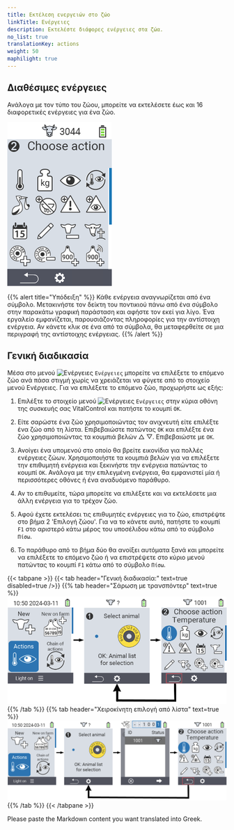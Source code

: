 ```yaml
---
title: Εκτέλεση ενεργειών στο ζώο
linkTitle: Ενέργειες
description: Εκτελέστε διάφορες ενέργειες στα ζώα.
no_list: true
translationKey: actions
weight: 50
maphilight: true
---
```

## Διαθέσιμες ενέργειες

Ανάλογα με τον τύπο του ζώου, μπορείτε να εκτελέσετε έως και 16 διαφορετικές ενέργειες για ένα ζώο.


<img src="images/menu2.png" alt="VitalControl Actions" title="Ενέργειες" usemap="#workmap" class="maphilight" />

<map name="workmap">
  <area shape="rect" coords="3,100,60,165" alt="Θερμοκρασία" title="Μέτρηση πυρετού στα ζώα σας&#10;Κλικ ποντικιού: άνοιγμα τεκμηρίωσης" href="/el/docs/actions/measure-temperature/">
  <area shape="rect" coords="60,100,118,165" alt="Ζύγιση" title="Καταγραφή του βάρους των ζώων σας&#10;Κλικ ποντικιού: άνοιγμα τεκμηρίωσης" href="/el/docs/actions/record-weight/">
  <area shape="rect" coords="118,100,174,165" alt="Αξιολόγηση" title="Αξιολογήστε τα ζώα σας&#10;Κλικ ποντικιού: άνοιγμα τεκμηρίωσης" href="/el/docs/actions/rating/">
  <area shape="rect" coords="174,100,230,165" alt="Αλυσίδα ενεργειών" title="Εφαρμογή και ρύθμιση της αλυσίδας ενεργειών&#10;Κλικ ποντικιού: άνοιγμα τεκμηρίωσης" href="/el/docs/chain-of-actions/">
   <area shape="rect" coords="3,165,60,225" alt="Τοκετός" title="Καταχώρηση ενός τοκετού&#10;Κλικ ποντικιού: άνοιγμα τεκμηρίωσης" href="/el/docs/actions/calving/">
   <area shape="rect" coords="60,165,120,225" alt="Ξήρανση" title="Ξηράνετε μια αγελάδα ή προσθέστε την στη λίστα των φρέσκων αγελάδων&#10;Κλικ ποντικιού: άνοιγμα τεκμηρίωσης" href="/el/docs/actions/dry-off/">
   <area shape="rect" coords="120,165,175,225" alt="Συναγερμός" title="Προσθήκη και αφαίρεση ζώων από τη λίστα συναγερμού&#10;Κλικ ποντικιού: άνοιγμα τεκμηρίωσης" href="/el/docs/actions/alarm/">
   <area shape="rect" coords="175,165,230,225" alt="Υπό παρακολούθηση" title="Τοποθετήστε ζώα στη λίστα υπό παρακολούθηση ή αφαιρέστε τα&#10;Κλικ ποντικιού: άνοιγμα τεκμηρίωσης" href="/el/docs/actions/on-watch/">
   <area shape="rect" coords="3,225,60,280" alt="Ιστορικό ζώου" title="Προβολή του ιστορικού ενός ζώου&#10;Κλικ ποντικιού: άνοιγμα τεκμηρίωσης" href="/el/docs/actions/animal-history/">
   <area shape="rect" coords="60,225,120,280" alt="Επεξεργασία" title="Επεξεργαστείτε τα δεδομένα του επιλεγμένου ζώου&#10;Κλικ ποντικιού: άνοιγμα τεκμηρίωσης" href="/el/docs/actions/edit/">
   <area shape="rect" coords="120,225,175,280" alt="Καταχώρηση" title="Καταχώρηση ενός ζώου&#10;Κλικ ποντικιού: άνοιγμα τεκμηρίωσης" href="/el/docs/actions/unregister/">
   <area shape="rect" coords="175,225,230,280" alt="Απώλεια ζώου" title="Καταχώρηση απώλειας ζώου&#10;Κλικ ποντικιού: άνοιγμα τεκμηρίωσης" href="/el/docs/actions/animal-loss/">
   <area shape="rect" coords="3,280,60,337" alt="Σύνδεση διαμετακομιστή" title="Ανάθεση διαμετακομιστή σε ένα ζώο&#10;Κλικ ποντικιού: άνοιγμα τεκμηρίωσης" href="/el/docs/actions/link-transponder/">
   <area shape="rect" coords="55,280,120,337" alt="Αποσύνδεση διαμετακομιστή" title="Αφαίρεση της σύνδεσης διαμετακομιστή από ένα ζώο&#10;Κλικ ποντικιού: άνοιγμα τεκμηρίωσης" href="/el/docs/actions/unlink-transponder/">
   <area shape="rect" coords="120,280,175,337" alt="Χειροκίνητη σύνδεση ταυτότητας ζώου" title="Ανάθεση εθνικής ταυτότητας ζώου σε ένα ζώο που δεν έχει εθνική ταυτότητα&#10;Κλικ ποντικιού: άνοιγμα τεκμηρίωσης" href="/el/docs/actions/link-animal-id/#link-animal-id">
   <area shape="rect" coords="175,280,230,337" alt="Σύνδεση ταυτότητας ζώου με σάρωση" title="Ανάθεση εθνικής ταυτότητας ζώου σε ένα ζώο που δεν έχει εθνική ταυτότητα&#10;Κλικ ποντικιού: άνοιγμα τεκμηρίωσης" href="/el/docs/actions/link-animal-id/#link-animal-id-with-electronic-ear-tag-scan">

<area shape="rect" coords="100,340,140,375" alt="Settings" title="Κλήση ρυθμίσεων&#10;Κλικ ποντικιού: στην τεκμηρίωση" href="/el/docs/actions/setting/">
</map>

{{% alert title="Υπόδειξη" %}}
Κάθε ενέργεια αναγνωρίζεται από ένα σύμβολο. Μετακινήστε τον δείκτη του ποντικιού πάνω από ένα σύμβολο στην παρακάτω γραφική παράσταση και αφήστε τον εκεί για λίγο. Ένα εργαλείο εμφανίζεται, παρουσιάζοντας πληροφορίες για την αντίστοιχη ενέργεια. Αν κάνετε κλικ σε ένα από τα σύμβολα, θα μεταφερθείτε σε μια περιγραφή της αντίστοιχης ενέργειας.
{{% /alert %}}

## Γενική διαδικασία

Μέσα στο μενού <img src="/icons/actions.svg" width="40" align="bottom" alt="Ενέργειες" /> `Ενέργειες` μπορείτε να επιλέξετε το επόμενο ζώο ανά πάσα στιγμή χωρίς να χρειάζεται να φύγετε από το στοιχείο μενού Ενέργειες. Για να επιλέξετε το επόμενο ζώο, προχωρήστε ως εξής:

1. Επιλέξτε το στοιχείο μενού <img src="/icons/actions.svg" width="40" align="bottom" alt="Ενέργειες" /> `Ενέργειες` στην κύρια οθόνη της συσκευής σας VitalControl και πατήστε το κουμπί `OK`.

2. Είτε σαρώστε ένα ζώο χρησιμοποιώντας τον ανιχνευτή είτε επιλέξτε ένα ζώο από τη λίστα. Επιβεβαιώστε πατώντας `OK` και επιλέξτε ένα ζώο χρησιμοποιώντας τα κουμπιά βελών △ ▽. Επιβεβαιώστε με `OK`.

3. Ανοίγει ένα υπομενού στο οποίο θα βρείτε εικονίδια για πολλές ενέργειες ζώων. Χρησιμοποιήστε τα κουμπιά βελών για να επιλέξετε την επιθυμητή ενέργεια και ξεκινήστε την ενέργεια πατώντας το κουμπί `OK`. Ανάλογα με την επιλεγμένη ενέργεια, θα εμφανιστεί μία ή περισσότερες οθόνες ή ένα αναδυόμενο παράθυρο.

4. Αν το επιθυμείτε, τώρα μπορείτε να επιλέξετε και να εκτελέσετε μια άλλη ενέργεια για το τρέχον ζώο.

5. Αφού έχετε εκτελέσει τις επιθυμητές ενέργειες για το ζώο, επιστρέψτε στο βήμα 2 'Επιλογή ζώου'. Για να το κάνετε αυτό, πατήστε το κουμπί `F1` στο αριστερό κάτω μέρος του υποσέλιδου κάτω από το σύμβολο `Πίσω`.

6. Το παράθυρο από το βήμα δύο θα ανοίξει αυτόματα ξανά και μπορείτε να επιλέξετε το επόμενο ζώο ή να επιστρέψετε στο κύριο μενού πατώντας το κουμπί `F1` κάτω από το σύμβολο `Πίσω`.

{{< tabpane >}}
{{< tab header="Γενική διαδικασία:" text=true disabled=true />}}
{{% tab header="Σάρωση με τρανσπόντερ" text=true %}}
![VitalControl: Μενού Ενέργειες Γενική διαδικασία](images/next-animal-scan.png "Εκτέλεση ενεργειών ζώων, επιλογή μέσω σάρωσης")
{{% /tab %}}
{{% tab header="Χειροκίνητη επιλογή από λίστα" text=true %}}
![VitalControl: Μενού Ενέργειες Γενική διαδικασία](images/next-animal-manual-select.png "Εκτέλεση ενεργειών ζώων, χειροκίνητη επιλογή")
{{% /tab %}}
{{< /tabpane >}}

Please paste the Markdown content you want translated into Greek.
